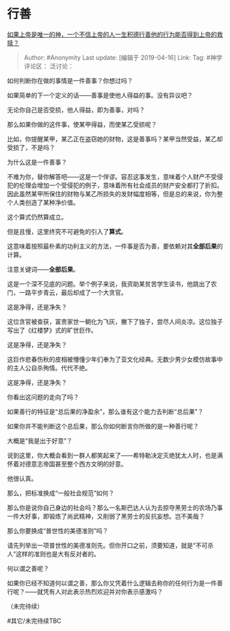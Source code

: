 # 行善
[如果上帝是唯一的神，一个不信上帝的人一生积德行善他的行为能否得到上帝的救赎？](https://www.zhihu.com/question/23667897/answer/652585423)

> Author: #Anonymity
> Last update: [编辑于 2019-04-16]
> Link:
> Tag: #神学
> 评论区：
> 泛讨论：

如何判断你在做的事情是一件善事？你想过吗？

如果简单的下一个定义的话——善事是使他人得益的事。没有异议吧？

无论你自己是否受损，他人得益，即为善事，对吗？

那么如果你做的这件事，使某甲得益，而使某乙受损呢？

比如，你提醒某甲，某乙正在盗窃她的财物，这是善事吗？某甲当然受益，某乙却受损了，不是吗？

为什么这是一件善事？

不难为你，替你解答吧——这是一个佯谬。容忍这事发生，意味着个人财产不受侵犯的伦理会增加一个受侵犯的例子，意味着所有社会成员的财产安全都打了折扣。因此虽然某甲所保住的财物与某乙所损失的发财幅度相等，但是总的来说，你为整个人类创造了某种净价值。

这个算式仍然算成立。

但是且慢，这里终究不可避免的引入了**算式**。

这意味着按照最朴素的功利主义的方法，一件事是否为善，要依赖对其**全部后果**的计算。

注意关键词——**全部后果**。

这是一个深不见底的问题。举个例子来说，我资助某贫苦学生读书，他跳出了农门，一路平步青云，最后却成了一个大贪官。

这是净得，还是净失？

这位贪官被查获，富贵家世一朝化为飞灰，撇下了独子，尝尽人间炎凉。这位独子写出了《红楼梦》式的旷世巨作。

这是净得，还是净失？

这巨作悲春伤秋的皮相被懵懂少年们奉为了亚文化经典。无数少男少女模仿故事中的主人公自杀殉情。代代不绝。

这是净得，还是净失？

你看出这问题的走向了吗？

如果善行的特征是“总后果的净盈余”，那么谁有这个能力去判断“总后果”？

如果你并不能判断这个总后果，那么你如何断言你所做的是一种善行呢？

大概是“我是出于好意”？

说到这里，你大概会看到一群人都笑起来了——希特勒决定灭绝犹太人时，也是满怀着对德意志帝国甚至整个西方文明的好意。

他很认真。

那么，把标准换成“一般社会规范”如何？

那么你是说你自己身边的社会吗？那么一名斯巴达人认为去掠夺黑劳士的农场乃事一件大好事，即锻炼了尚武精神，又削弱了黑劳士的反抗妄想。岂不美哉？

那么你要换成“普世性的美德准则”吗？

请先列举出一项普世性的美德准则先。但你开口之前，须要知道，就是“不可杀人”这样的准则也是大有反对者的。

何以谓之善呢？

如果你已经不知道何以谓之善，那么你又凭着什么逻辑去称你的任何行为是一件善行呢？——就凭有人对此表示热烈欢迎并对你表示感激吗？

（未完待续）

#其它/未完待续TBC
